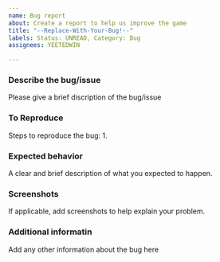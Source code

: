 ```yaml
---
name: Bug report
about: Create a report to help us improve the game
title: "--Replace-With-Your-Bug!--"
labels: Status: UNREAD, Category: Bug
assignees: YEETEDWIN

---
```


### **Describe the bug/issue**

Please give a brief discription of the bug/issue

### **To Reproduce**

Steps to reproduce the bug:
1. 

### **Expected behavior**

A clear and brief description of what you expected to happen.

### **Screenshots**

If applicable, add screenshots to help explain your problem.

### **Additional informatin**

Add any other information about the bug here

